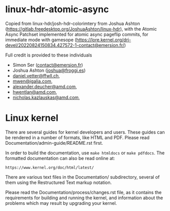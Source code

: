# linux-hdr-atomic-async
Copied from linux-hdr/josh-hdr-colorimtery from Joshua Ashton (https://gitlab.freedesktop.org/JoshuaAshton/linux-hdr), with the Atomic Async Patchset implemented for atomic async pageflip commits, for immediate mode with gamesope (https://lore.kernel.org/dri-devel/20220824150834.427572-1-contact@emersion.fr/)   

Full credit is provided to these individuals
- Simon Ser (contact@emersion.fr)
- Joshua Ashton (joshua@froggi.es)
- daniel.vetter@ffwll.ch, 
- mwen@igalia.com,
- alexander.deucher@amd.com, 
- hwentlan@amd.com,
- nicholas.kazlauskas@amd.com,



Linux kernel
============

There are several guides for kernel developers and users. These guides can
be rendered in a number of formats, like HTML and PDF. Please read
Documentation/admin-guide/README.rst first.

In order to build the documentation, use ``make htmldocs`` or
``make pdfdocs``.  The formatted documentation can also be read online at:

    https://www.kernel.org/doc/html/latest/

There are various text files in the Documentation/ subdirectory,
several of them using the Restructured Text markup notation.

Please read the Documentation/process/changes.rst file, as it contains the
requirements for building and running the kernel, and information about
the problems which may result by upgrading your kernel.
